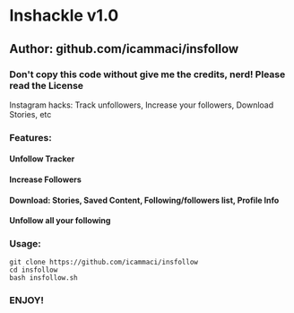 # Inshackle v1.0
## Author: github.com/icammaci/insfollow
### Don't copy this code without give me the credits, nerd! Please read the License 


Instagram hacks: Track unfollowers, Increase your followers, Download Stories, etc

### Features:
#### Unfollow Tracker
#### Increase Followers
#### Download: Stories, Saved Content, Following/followers list, Profile Info
#### Unfollow all your following
### Usage:
```
git clone https://github.com/icammaci/insfollow
cd insfollow
bash insfollow.sh
```

### ENJOY!
